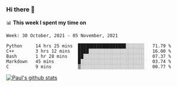 ### Hi there 👋

📊 **This week I spent my time on**
<!--START_SECTION:waka-->
```text
Week: 30 October, 2021 - 05 November, 2021

Python     14 hrs 25 mins  ██████████████████░░░░░░░   71.79 % 
C++        3 hrs 12 mins   ████░░░░░░░░░░░░░░░░░░░░░   16.00 % 
Bash       1 hr 28 mins    ██░░░░░░░░░░░░░░░░░░░░░░░   07.37 % 
Markdown   45 mins         █░░░░░░░░░░░░░░░░░░░░░░░░   03.74 % 
C          9 mins          ▒░░░░░░░░░░░░░░░░░░░░░░░░   00.77 % 
```
<!--END_SECTION:waka-->


[![Paul's github stats](https://github-readme-stats.vercel.app/api?username=mickeyouyou&theme=dracula&show_icons=true)](https://github.com/anuraghazra/github-readme-stats)
